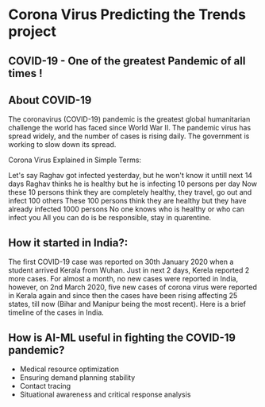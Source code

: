 # Corona Virus Predicting the Trends project

## COVID-19 - One of the greatest Pandemic of all times !

## About COVID-19
The coronavirus (COVID-19) pandemic is the greatest global humanitarian challenge the world has faced since World War II. The pandemic virus has spread widely, and the number of cases is rising daily. The government is working to slow down its spread.

Corona Virus Explained in Simple Terms:

Let's say Raghav got infected yesterday, but he won't know it untill next 14 days
Raghav thinks he is healthy but he is infecting 10 persons per day
Now these 10 persons think they are completely healthy, they travel, go out and infect 100 others
These 100 persons think they are healthy but they have already infected 1000 persons
No one knows who is healthy or who can infect you
All you can do is be responsible, stay in quarentine.


## How it started in India?:

The first COVID-19 case was reported on 30th January 2020 when a student arrived Kerala from Wuhan. Just in next 2 days, Kerela reported 2 more cases. For almost a month, no new cases were reported in India, however, on 2nd March 2020, five new cases of corona virus were reported in Kerala again and since then the cases have been rising affecting 25 states, till now (Bihar and Manipur being the most recent). Here is a brief timeline of the cases in India.



## How is AI-ML useful in fighting the COVID-19 pandemic?
<ul>
<li> Medical resource optimization</li>
<li> Ensuring demand planning stability</li>
<li>Contact tracing</li>
<li>Situational awareness and critical response analysis</li>
</ul>

